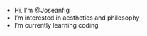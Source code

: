- Hi, I’m @Joseanfig
- I’m interested in aesthetics and philosophy
- I’m currently learning coding
<!---
Joseanfig/Joseanfig is a ✨ special ✨ repository because its `README.md` (this file) appears on your GitHub profile.
You can click the Preview link to take a look at your changes.
--->

